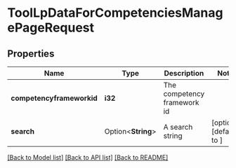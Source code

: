 # ToolLpDataForCompetenciesManagePageRequest

## Properties

Name | Type | Description | Notes
------------ | ------------- | ------------- | -------------
**competencyframeworkid** | **i32** | The competency framework id | 
**search** | Option<**String**> | A search string | [optional][default to ]

[[Back to Model list]](../README.md#documentation-for-models) [[Back to API list]](../README.md#documentation-for-api-endpoints) [[Back to README]](../README.md)



